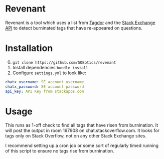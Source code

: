 # Revenant

Revenant is a tool which uses a list from [Tagdor](https://github.com/SOBotics/Tagdor) and the [Stack Exchange API](https://api.stackexchange.com) to detect burninated tags that have re-appeared on questions.

# Installation

0. `git clone https://github.com/SOBotics/revenant`
1. Install dependencies `bundle install`
2. Configure `settings.yml` to look like:

```yaml
chatx_username: SE account username
chatx_password: SE account password
api_key: API Key from stackapps.com
```

# Usage

This runs as 1-off check to find all tags that have risen from burnination. It will post the output in room 167908 on chat.stackoverflow.com. It looks for tags only on Stack Overflow, not on any other Stack Exchange sites.

I recommend setting up a cron job or some sort of regularly timed running of this script to ensure no tags rise from burnination.
